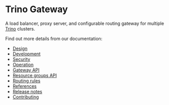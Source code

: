 # Trino Gateway

A load balancer, proxy server, and configurable routing gateway for multiple
[Trino](https://trino.io) clusters.

Find out more details from our documentation:

* [Design](./docs/design.md)
* [Development](./docs/development.md)
* [Security](./docs/security.md)
* [Operation](./docs/operation.md)
* [Gateway API](./docs/gateway-api.md)
* [Resource groups API](./docs/resource-groups-api.md)
* [Routing rules](./docs/routing-rules.md)
* [References](./docs/references.md)
* [Release notes](./docs/release-notes.md)
* [Contributing](./.github/CONTRIBUTING.md)
